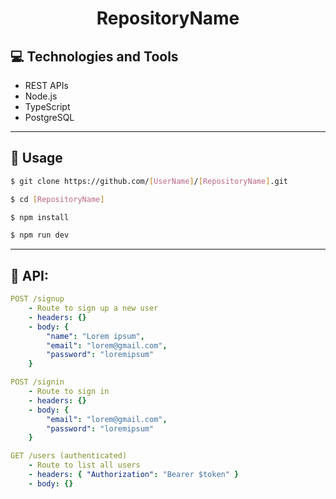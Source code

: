 <p align="center">
  <h1 align="center">
    RepositoryName
  </h1>
</p>

## 💻 Technologies and Tools

- REST APIs
- Node.js
- TypeScript
- PostgreSQL

***

## 🏁 Usage

```bash
$ git clone https://github.com/[UserName]/[RepositoryName].git

$ cd [RepositoryName]

$ npm install

$ npm run dev
```

***

## 🚀 API:

```yml
POST /signup
    - Route to sign up a new user
    - headers: {}
    - body: {
        "name": "Lorem ipsum",
        "email": "lorem@gmail.com",
        "password": "loremipsum"
    }
```

```yml 
POST /signin
    - Route to sign in
    - headers: {}
    - body: {
        "email": "lorem@gmail.com",
        "password": "loremipsum"
    }
```

```yml 
GET /users (authenticated)
    - Route to list all users
    - headers: { "Authorization": "Bearer $token" }
    - body: {}
```

